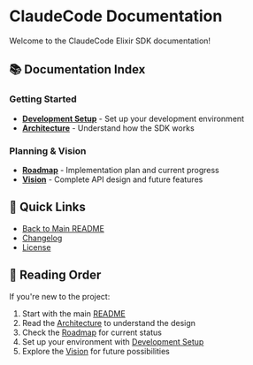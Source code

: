 # ClaudeCode Documentation

Welcome to the ClaudeCode Elixir SDK documentation!

## 📚 Documentation Index

### Getting Started
- **[Development Setup](DEV_SETUP.md)** - Set up your development environment
- **[Architecture](ARCHITECTURE.md)** - Understand how the SDK works

### Planning & Vision
- **[Roadmap](ROADMAP.md)** - Implementation plan and current progress
- **[Vision](VISION.md)** - Complete API design and future features

## 🚀 Quick Links

- [Back to Main README](../README.md)
- [Changelog](../CHANGELOG.md)
- [License](../LICENSE)

## 📖 Reading Order

If you're new to the project:

1. Start with the main [README](../README.md)
2. Read the [Architecture](ARCHITECTURE.md) to understand the design
3. Check the [Roadmap](ROADMAP.md) for current status
4. Set up your environment with [Development Setup](DEV_SETUP.md)
5. Explore the [Vision](VISION.md) for future possibilities